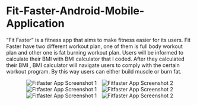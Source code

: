 # Fit-Faster-Android-Mobile-Application
“Fit Faster” is a fitness app that aims to make fitness easier for its users. Fit Faster have two different workout plan, one of them is full body workout plan and other one is fat burning workout plan. Users will be informed to calculate their BMI with BMI calculator that I coded. After they calculated their BMI , BMI calculator will navigate users to comply with the certain workout program. By this way users can either build muscle or burn fat.  <br>
<div align="center">
    <img src="https://github.com/fdurmaz1/Fit-Faster-Android-Mobile-Application/assets/133916817/30c4ea46-8e0c-4840-9d8a-20b2bd0eaf32" alt="Fitfaster App Screenshot 1" style="display:inline-block; margin-right:10px;">
    <img src="https://github.com/fdurmaz1/Fit-Faster-Android-Mobile-Application/assets/133916817/c76631f2-92ae-44f0-8fe4-93a6ae1d6f56" alt="Fitfaster App Screenshot 2" style="display:inline-block;">
</div> 

<div align="center">
    <img src="https://github.com/fdurmaz1/Fit-Faster-Android-Mobile-Application/assets/133916817/1764f544-555e-4bee-a6f0-a4c265fdadee" alt="Fitfaster App Screenshot 1" style="display:inline-block; margin-right:10px;">
    <img src="https://github.com/fdurmaz1/Fit-Faster-Android-Mobile-Application/assets/133916817/b683c627-0893-460b-8658-396a6adbf669" alt="Fitfaster App Screenshot 2" style="display:inline-block;">
</div> 

<div align="center">
    <img src="https://github.com/fdurmaz1/Fit-Faster-Android-Mobile-Application/assets/133916817/c6996136-4687-4714-add9-ab904dc5f340" alt="Fitfaster App Screenshot 1" style="display:inline-block; margin-right:10px;">
    <img src="https://github.com/fdurmaz1/Fit-Faster-Android-Mobile-Application/assets/133916817/fbb387a6-67b5-4eb0-a93d-b9fcaa31a9ba" alt="Fitfaster App Screenshot 2" style="display:inline-block;">
</div> 
